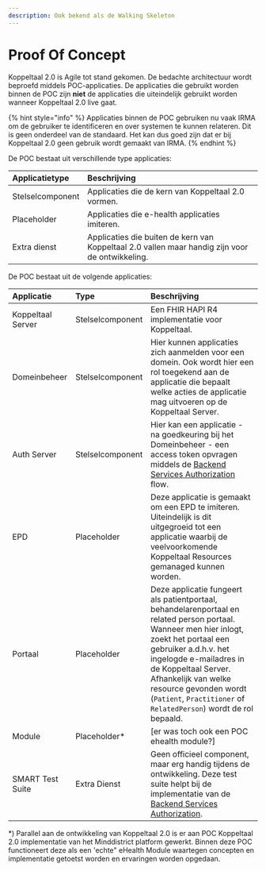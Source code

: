 ```yaml
---
description: Ook bekend als de Walking Skeleton
---
```


# Proof Of Concept

Koppeltaal 2.0 is Agile tot stand gekomen. De bedachte architectuur wordt beproefd middels POC-applicaties. De applicaties die gebruikt worden binnen de POC zijn **niet** de applicaties die uiteindelijk gebruikt worden wanneer Koppeltaal 2.0 live gaat.

{% hint style="info" %}
Applicaties binnen de POC gebruiken nu vaak IRMA om de gebruiker te identificeren en over systemen te kunnen relateren. Dit is geen onderdeel van de standaard. Het kan dus goed zijn dat er bij Koppeltaal 2.0 geen gebruik wordt gemaakt van IRMA.
{% endhint %}

De POC bestaat uit verschillende type applicaties:

| Applicatietype | Beschrijving |
| :--- | :--- |
| Stelselcomponent | Applicaties die de kern van Koppeltaal 2.0 vormen. |
| Placeholder | Applicaties die e-health applicaties imiteren. |
| Extra dienst | Applicaties die  buiten de kern  van Koppeltaal 2.0 vallen maar handig zijn voor de ontwikkeling. |

De POC bestaat uit de volgende applicaties:

| Applicatie | Type | Beschrijving |
| :--- | :--- | :--- |
| Koppeltaal Server | Stelselcomponent | Een FHIR HAPI R4 implementatie voor Koppeltaal. |
| Domeinbeheer | Stelselcomponent | Hier kunnen applicaties zich aanmelden voor een domein. Ook wordt hier een rol toegekend aan de applicatie die bepaalt welke acties de applicatie mag uitvoeren op de Koppeltaal Server. |
| Auth Server | Stelselcomponent | Hier kan een applicatie - na goedkeuring bij het Domeinbeheer - een access token opvragen middels de [Backend Services Authorization](https://hl7.org/fhir/uv/bulkdata/authorization/index.html#obtaining-an-access-token) flow. |
| EPD | Placeholder | Deze applicatie is gemaakt om een EPD te imiteren. Uiteindelijk is dit uitgegroeid tot een applicatie waarbij de veelvoorkomende Koppeltaal Resources gemanaged kunnen worden. |
| Portaal | Placeholder | Deze applicatie fungeert als patientportaal, behandelarenportaal en related person portaal. Wanneer men hier inlogt, zoekt het  portaal een gebruiker a.d.h.v. het ingelogde e-mailadres in de Koppeltaal Server. Afhankelijk van welke resource gevonden  wordt \(`Patient`, `Practitioner` of `RelatedPerson`\) wordt de rol bepaald.  |
| Module | Placeholder* | [er was toch ook een POC ehealth module?] |
| SMART Test Suite | Extra Dienst | Geen officieel component, maar erg handig tijdens de ontwikkeling. Deze test suite helpt bij de implementatie van de  [Backend Services Authorization](https://hl7.org/fhir/uv/bulkdata/authorization/index.html#obtaining-an-access-token). |

*) Parallel aan de ontwikkeling van Koppeltaal 2.0 is er aan POC Koppeltaal 2.0 implementatie van het Minddistrict platform gewerkt. Binnen deze POC functioneert deze als een 'echte" eHealth Module waartegen concepten en implementatie getoetst worden en ervaringen worden opgedaan.

